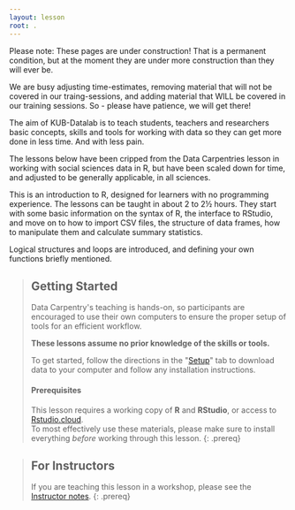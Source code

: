 ```yaml
---
layout: lesson
root: .
---
```


Please note: These pages are under construction! That is a permanent condition,
but at the moment they are under more construction than they will ever be.

We are busy adjusting time-estimates, removing material that will not be covered
in our traing-sessions, and adding material that WILL be covered in our training 
sessions. So - please have patience, we will get there!


The aim of KUB-Datalab is to teach students, teachers and researchers
basic concepts, skills and tools for working with data so they can
get more done in less time. And with less pain.

The lessons below have been cripped from the Data Carpentries lesson
in working with social sciences data in R, but have been scaled down for
time, and adjusted to be generally applicable, in all sciences.

This is an introduction to R, designed for learners with no programming
experience. The lessons can be taught in about 2 to 2½ hours. They start
with some basic information on the syntax of R, the interface to RStudio,
and move on to how to import CSV files, the structure of data frames, how 
to manipulate them and calculate summary statistics. 

Logical structures and loops are introduced, and defining your own functions
briefly mentioned.


> ## Getting Started
>
> Data Carpentry's teaching is hands-on, so participants are encouraged to use
> their own computers to ensure the proper setup of tools for an efficient
> workflow.
>
> **These lessons assume no prior knowledge of the skills or tools.**
>
> To get started, follow the directions in the "[Setup](setup.html)" tab to
> download data to your computer and follow any installation instructions.
>
> #### Prerequisites
>
> This lesson requires a working copy of **R** and **RStudio**, or access
> to [Rstudio.cloud](https://rstudio.cloud/).
> <br>To most effectively use these materials, please make sure to install
> everything *before* working through this lesson.
{: .prereq}

> ## For Instructors
> If you are teaching this lesson in a workshop, please see the
> [Instructor notes](guide/).
{: .prereq}

